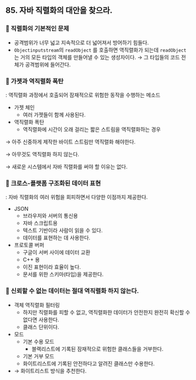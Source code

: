 ## 85. 자바 직렬화의 대안을 찾으라.

### 🧨 직렬화의 기본적인 문제

- 공격범위가 너무 넓고 지속적으로 더 넓어져서 방어하기 힘들다.
- `Objectinputstream`의 `readObject` 를 호출하면 역직렬화가 되는데 `readObject` 는 거의 모든 타입의 객체를 만들어낼 수 있는 생성자이다. → 그 타입들의 코드 전체가 공격범위에 들어간다.

### 🧨 가젯과 역직렬화 폭탄

: 역직렬화 과정에서 호출되어 잠재적으로 위험한 동작을 수행하는 메소드

- 가젯 체인
  - 여러 가젯들이 함께 사용된다.
- 역직렬화 폭탄
  - 역직렬화에 시간이 오래 걸리는 짧은 스트림을 역직렬화하는 경우

→ 아주 신중하게 제작한 바이트 스트림만 역직렬화 해야한다.

→ 아무것도 역직렬화 하지 않는다.

→ 새로운 시스템에서 자바 직렬화를 써야 할 이유는 없다.

### 🧨 크로스-플랫폼 구조화된 데이터 표현

: 자바 직렬화의 여러 위험을 회피하면서 다양한 이점까지 제공한다.

- JSON
  - 브라우저와 서버의 통신용
  - 자바 스크립트용
  - 텍스트 기반이라 사람이 읽을 수 있다.
  - 데이터를 표현하는 데 사용한다.
- 프로토콜 버퍼
  - 구글이 서버 사이에 데이터 교환
  - C++ 용
  - 이진 표현이라 효율이 높다.
  - 문서를 위한 스키마(타입)을 제공한다.

### 🧨 신뢰할 수 없는 데이터는 절대 역직렬화 하지 않는다.

- 객체 역직렬화 필터링
  - 하지만 직렬화를 피할 수 없고, 역직렬화한 데이터가 안전한지 완전히 확신할 수 없다면 사용한다.
  - 클래스 단위이다.
- 모드
  - 기본 수용 모드
    - 블랙리스트에 기록된 잠재적으로 위험한 클래스들을 거부한다.
  - 기본 거부 모드
  - 화이트리스트에 기록된 안전하다고 알려진 클래스만 수용한다.
- → 화이트리스트 방식을 추천한다.